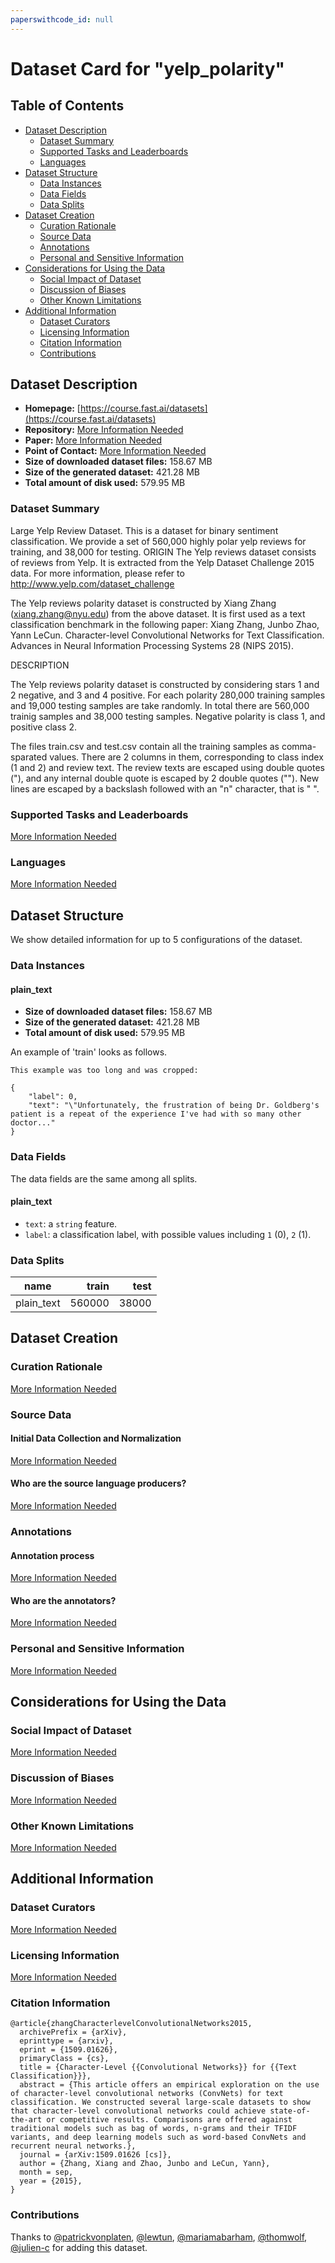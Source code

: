 ```yaml
---
paperswithcode_id: null
---
```


# Dataset Card for "yelp_polarity"

## Table of Contents
- [Dataset Description](#dataset-description)
  - [Dataset Summary](#dataset-summary)
  - [Supported Tasks and Leaderboards](#supported-tasks-and-leaderboards)
  - [Languages](#languages)
- [Dataset Structure](#dataset-structure)
  - [Data Instances](#data-instances)
  - [Data Fields](#data-fields)
  - [Data Splits](#data-splits)
- [Dataset Creation](#dataset-creation)
  - [Curation Rationale](#curation-rationale)
  - [Source Data](#source-data)
  - [Annotations](#annotations)
  - [Personal and Sensitive Information](#personal-and-sensitive-information)
- [Considerations for Using the Data](#considerations-for-using-the-data)
  - [Social Impact of Dataset](#social-impact-of-dataset)
  - [Discussion of Biases](#discussion-of-biases)
  - [Other Known Limitations](#other-known-limitations)
- [Additional Information](#additional-information)
  - [Dataset Curators](#dataset-curators)
  - [Licensing Information](#licensing-information)
  - [Citation Information](#citation-information)
  - [Contributions](#contributions)

## Dataset Description

- **Homepage:** [https://course.fast.ai/datasets](https://course.fast.ai/datasets)
- **Repository:** [More Information Needed](https://github.com/huggingface/datasets/blob/master/CONTRIBUTING.md#how-to-contribute-to-the-dataset-cards)
- **Paper:** [More Information Needed](https://github.com/huggingface/datasets/blob/master/CONTRIBUTING.md#how-to-contribute-to-the-dataset-cards)
- **Point of Contact:** [More Information Needed](https://github.com/huggingface/datasets/blob/master/CONTRIBUTING.md#how-to-contribute-to-the-dataset-cards)
- **Size of downloaded dataset files:** 158.67 MB
- **Size of the generated dataset:** 421.28 MB
- **Total amount of disk used:** 579.95 MB

### Dataset Summary

Large Yelp Review Dataset.
This is a dataset for binary sentiment classification. We provide a set of 560,000 highly polar yelp reviews for training, and 38,000 for testing.
ORIGIN
The Yelp reviews dataset consists of reviews from Yelp. It is extracted
from the Yelp Dataset Challenge 2015 data. For more information, please
refer to http://www.yelp.com/dataset_challenge

The Yelp reviews polarity dataset is constructed by
Xiang Zhang (xiang.zhang@nyu.edu) from the above dataset.
It is first used as a text classification benchmark in the following paper:
Xiang Zhang, Junbo Zhao, Yann LeCun. Character-level Convolutional Networks
for Text Classification. Advances in Neural Information Processing Systems 28
(NIPS 2015).

DESCRIPTION

The Yelp reviews polarity dataset is constructed by considering stars 1 and 2
negative, and 3 and 4 positive. For each polarity 280,000 training samples and
19,000 testing samples are take randomly. In total there are 560,000 trainig
samples and 38,000 testing samples. Negative polarity is class 1,
and positive class 2.

The files train.csv and test.csv contain all the training samples as
comma-sparated values. There are 2 columns in them, corresponding to class
index (1 and 2) and review text. The review texts are escaped using double
quotes ("), and any internal double quote is escaped by 2 double quotes ("").
New lines are escaped by a backslash followed with an "n" character,
that is "
".

### Supported Tasks and Leaderboards

[More Information Needed](https://github.com/huggingface/datasets/blob/master/CONTRIBUTING.md#how-to-contribute-to-the-dataset-cards)

### Languages

[More Information Needed](https://github.com/huggingface/datasets/blob/master/CONTRIBUTING.md#how-to-contribute-to-the-dataset-cards)

## Dataset Structure

We show detailed information for up to 5 configurations of the dataset.

### Data Instances

#### plain_text

- **Size of downloaded dataset files:** 158.67 MB
- **Size of the generated dataset:** 421.28 MB
- **Total amount of disk used:** 579.95 MB

An example of 'train' looks as follows.
```
This example was too long and was cropped:

{
    "label": 0,
    "text": "\"Unfortunately, the frustration of being Dr. Goldberg's patient is a repeat of the experience I've had with so many other doctor..."
}
```

### Data Fields

The data fields are the same among all splits.

#### plain_text
- `text`: a `string` feature.
- `label`: a classification label, with possible values including `1` (0), `2` (1).

### Data Splits

|   name   |train |test |
|----------|-----:|----:|
|plain_text|560000|38000|

## Dataset Creation

### Curation Rationale

[More Information Needed](https://github.com/huggingface/datasets/blob/master/CONTRIBUTING.md#how-to-contribute-to-the-dataset-cards)

### Source Data

#### Initial Data Collection and Normalization

[More Information Needed](https://github.com/huggingface/datasets/blob/master/CONTRIBUTING.md#how-to-contribute-to-the-dataset-cards)

#### Who are the source language producers?

[More Information Needed](https://github.com/huggingface/datasets/blob/master/CONTRIBUTING.md#how-to-contribute-to-the-dataset-cards)

### Annotations

#### Annotation process

[More Information Needed](https://github.com/huggingface/datasets/blob/master/CONTRIBUTING.md#how-to-contribute-to-the-dataset-cards)

#### Who are the annotators?

[More Information Needed](https://github.com/huggingface/datasets/blob/master/CONTRIBUTING.md#how-to-contribute-to-the-dataset-cards)

### Personal and Sensitive Information

[More Information Needed](https://github.com/huggingface/datasets/blob/master/CONTRIBUTING.md#how-to-contribute-to-the-dataset-cards)

## Considerations for Using the Data

### Social Impact of Dataset

[More Information Needed](https://github.com/huggingface/datasets/blob/master/CONTRIBUTING.md#how-to-contribute-to-the-dataset-cards)

### Discussion of Biases

[More Information Needed](https://github.com/huggingface/datasets/blob/master/CONTRIBUTING.md#how-to-contribute-to-the-dataset-cards)

### Other Known Limitations

[More Information Needed](https://github.com/huggingface/datasets/blob/master/CONTRIBUTING.md#how-to-contribute-to-the-dataset-cards)

## Additional Information

### Dataset Curators

[More Information Needed](https://github.com/huggingface/datasets/blob/master/CONTRIBUTING.md#how-to-contribute-to-the-dataset-cards)

### Licensing Information

[More Information Needed](https://github.com/huggingface/datasets/blob/master/CONTRIBUTING.md#how-to-contribute-to-the-dataset-cards)

### Citation Information

```
@article{zhangCharacterlevelConvolutionalNetworks2015,
  archivePrefix = {arXiv},
  eprinttype = {arxiv},
  eprint = {1509.01626},
  primaryClass = {cs},
  title = {Character-Level {{Convolutional Networks}} for {{Text Classification}}},
  abstract = {This article offers an empirical exploration on the use of character-level convolutional networks (ConvNets) for text classification. We constructed several large-scale datasets to show that character-level convolutional networks could achieve state-of-the-art or competitive results. Comparisons are offered against traditional models such as bag of words, n-grams and their TFIDF variants, and deep learning models such as word-based ConvNets and recurrent neural networks.},
  journal = {arXiv:1509.01626 [cs]},
  author = {Zhang, Xiang and Zhao, Junbo and LeCun, Yann},
  month = sep,
  year = {2015},
}

```


### Contributions

Thanks to [@patrickvonplaten](https://github.com/patrickvonplaten), [@lewtun](https://github.com/lewtun), [@mariamabarham](https://github.com/mariamabarham), [@thomwolf](https://github.com/thomwolf), [@julien-c](https://github.com/julien-c) for adding this dataset.